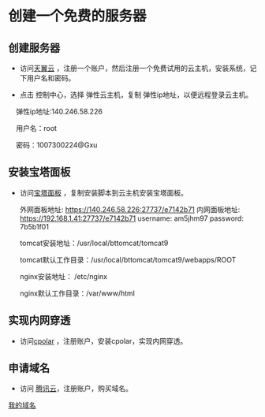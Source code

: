 # 创建一个免费的服务器

## 创建服务器

- 访问[天翼云](https://www.ctyun.cn) ，注册一个账户，然后注册一个免费试用的云主机，安装系统，记下用户名和密码。

- 点击 控制中心，选择 弹性云主机，复制 弹性ip地址，以便远程登录云主机。  

    弹性ip地址:140.246.58.226

    用户名：root

    密码：1007300224@Gxu

## 安装宝塔面板

- 访问[宝塔面板](https://www.bt.cn/new/index.html) ，复制安装脚本到云主机安装宝塔面板。
  
   外网面板地址: https://140.246.58.226:27737/e7142b71
   内网面板地址: https://192.168.1.41:27737/e7142b71
   username: am5jhm97
   password: 7b5b1f01
  
    
  
  tomcat安装地址：/usr/local/bttomcat/tomcat9
  
  tomcat默认工作目录：/usr/local/bttomcat/tomcat9/webapps/ROOT
  
  nginx安装地址： /etc/nginx
  
  nginx默认工作目录：/var/www/html

## 实现内网穿透

- 访问[cpolar](https://www.cpolar.com/) ，注册账户，安装cpolar，实现内网穿透。

## 申请域名

- 访问 [腾讯云](https://cloud.tencent.com)，注册账户，购买域名。

[我的域名](http://halong.chat:8233)
